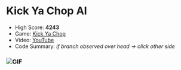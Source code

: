 # Kick Ya Chop AI
* High Score: **4243**
* Game: [Kick Ya Chop](https://www.addictinggames.com/clicker/kick-ya-chop)
* Video: [YouTube](https://youtu.be/8hsjaKSZLWE)
* Code Summary: *if branch observed over head &rarr; click other side*
### ![GIF](https://media.giphy.com/media/7njqMNZjadiPkD0pPM/giphy.gif)
